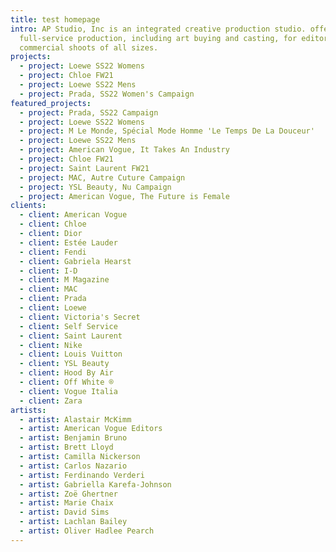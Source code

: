 ```yaml
---
title: test homepage
intro: AP Studio, Inc is an integrated creative production studio. offering
  full-service production, including art buying and casting, for editorial and
  commercial shoots of all sizes.
projects:
  - project: Loewe SS22 Womens
  - project: Chloe FW21
  - project: Loewe SS22 Mens
  - project: Prada, SS22 Women's Campaign
featured_projects:
  - project: Prada, SS22 Campaign
  - project: Loewe SS22 Womens
  - project: M Le Monde, Spécial Mode Homme 'Le Temps De La Douceur'
  - project: Loewe SS22 Mens
  - project: American Vogue, It Takes An Industry
  - project: Chloe FW21
  - project: Saint Laurent FW21
  - project: MAC, Autre Cuture Campaign
  - project: YSL Beauty, Nu Campaign
  - project: American Vogue, The Future is Female
clients:
  - client: American Vogue
  - client: Chloe
  - client: Dior
  - client: Estée Lauder
  - client: Fendi
  - client: Gabriela Hearst
  - client: I-D
  - client: M Magazine
  - client: MAC
  - client: Prada
  - client: Loewe
  - client: Victoria's Secret
  - client: Self Service
  - client: Saint Laurent
  - client: Nike
  - client: Louis Vuitton
  - client: YSL Beauty
  - client: Hood By Air
  - client: Off White ®
  - client: Vogue Italia
  - client: Zara
artists:
  - artist: Alastair McKimm
  - artist: American Vogue Editors
  - artist: Benjamin Bruno
  - artist: Brett Lloyd
  - artist: Camilla Nickerson
  - artist: Carlos Nazario
  - artist: Ferdinando Verderi
  - artist: Gabriella Karefa-Johnson
  - artist: Zoë Ghertner
  - artist: Marie Chaix
  - artist: David Sims
  - artist: Lachlan Bailey
  - artist: Oliver Hadlee Pearch
---
```

